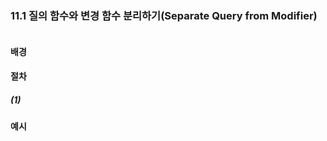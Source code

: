 ### 11.1 질의 함수와 변경 함수 분리하기(Separate Query from Modifier)
``` diff

```

#### 배경

#### 절차
##### (1)

#### 예시
